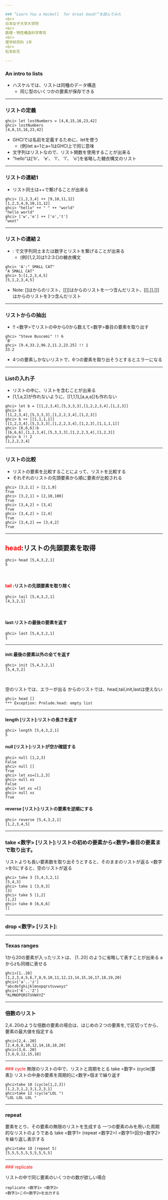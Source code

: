 ```yaml
---

### ”Learn You a Haskell  for Great Good!”を読んでみた
<br>
日本女子大学大学院
<br>
数理・物性構造科学専攻
<br>
理学研究科 1年
<br>
松本彩花

---
```

### An intro to lists
- ハスケルでは、リストは同種のデータ構造
  - 同じ型のいくつかの要素が保存できる

  
---
### リストの定義
```
ghci> let lostNumbers = [4,8,15,16,23,42]  
ghci> lostNumbers  
[4,8,15,16,23,42]  
```
- GHCIでは名前を定義するために、letを使う
  - (例)let a=1とa=1はGHCI上で同じ意味
- 文字列はリストなので、リスト関数を使用することが出来る
 - "hello"は['h'、 'e'、 'l'、 'l'、 'o']を省略した糖衣構文のリスト


---
### リストの連結1

- リスト同士は++で繋げることが出来る
```
ghci> [1,2,3,4] ++ [9,10,11,12]  
[1,2,3,4,9,10,11,12]  
ghci> "hello" ++ " " ++ "world"  
"hello world"  
ghci> ['w','o'] ++ ['o','t']  
"woot"  
```
---
### リストの連結２

- : で文字列同士または数字とリストを繋げることが出来る
  - (例)[1,2,3]は1:2:3:[]の糖衣構文
  
```
ghci> 'A':" SMALL CAT"  
"A SMALL CAT"  
ghci> 5:[1,2,3,4,5]  
[5,1,2,3,4,5]  
```

  - Note: []はからのリスト、[[]]はからのリストを一つ含んだリスト、[[],[],[]]はからのリストを3つ含んだリスト

---
### リストからの抽出

- !! <数字>でリストの中から0から数えて<数字>番目の要素を取り出す

```
ghci> "Steve Buscemi" !! 6  
'B'  
ghci> [9.4,33.2,96.2,11.2,23.25] !! 1  
33.2 
```
- 4つの要素しかないリストで、6つの要素を取り出そうとするとエラーになる

---
### Listの入れ子

- リストの中に、リストを含むことが出来る
- [1,1,a,2]が作れないように、[[1,1,1],[a,a,a]]も作れない

```
ghci> let b = [[1,2,3,4],[5,3,3,3],[1,2,2,3,4],[1,2,3]]  
ghci> b  
[[1,2,3,4],[5,3,3,3],[1,2,2,3,4],[1,2,3]]  
ghci> b ++ [[1,1,1,1]]  
[[1,2,3,4],[5,3,3,3],[1,2,2,3,4],[1,2,3],[1,1,1,1]]  
ghci> [6,6,6]:b  
[[6,6,6],[1,2,3,4],[5,3,3,3],[1,2,2,3,4],[1,2,3]]  
ghci> b !! 2  
[1,2,2,3,4] 
```

---
### リストの比較

- リストの要素を比較することによって、リストを比較する
- それぞれのリストの先頭要素から順に要素が比較される

```
ghci> [3,2,1] > [2,1,0]  
True  
ghci> [3,2,1] > [2,10,100]  
True  
ghci> [3,4,2] > [3,4]  
True  
ghci> [3,4,2] > [2,4]  
True  
ghci> [3,4,2] == [3,4,2]  
True  
```

---
<h2><span style="color: red; "> head</span>:リストの先頭要素を取得</h2>

```
ghci> head [5,4,3,2,1]  
5   
```
<br>

#### <span style="color: red; "> tail </span>:リストの先頭要素を取り除く

```
ghci> tail [5,4,3,2,1]  
[4,3,2,1]   
```
<br>

#### last:リストの最後の要素を返す

```
ghci> last [5,4,3,2,1]  
1   
```

---
#### init:最後の要素以外の全てを返す

```
ghci> init [5,4,3,2,1]  
[5,4,3,2] 

```
<br>

空のリストでは、エラーが出る
からのリストでは、head,tail,init,lastは使えない

```
ghci> head []  
*** Exception: Prelude.head: empty list 

```

---
#### length [リスト]:リストの長さを返す

```
ghci> length [5,4,3,2,1]  
5  

```

#### null [リスト]:リストが空か確認する


```
ghci> null [1,2,3]  
False  
ghci> null []  
True 
ghci> let xs=[1,2,3]
ghci> null xs
False
ghci> let xs =[]
ghci> null xs
True
```

#### reverse [リスト]:リストの要素を逆順にする

```
ghci> reverse [5,4,3,2,1]  
[1,2,3,4,5]  

```

---
### take <数字> [リスト]:リストの初めの要素から<数字>番目の要素まで取り出す。

リストよりも長い要素数を取り出そうとすると、そのままのリストが返る
<数字>を0にすると、空のリストが返る

```
ghci> take 3 [5,4,3,2,1]  
[5,4,3]  
ghci> take 1 [3,9,3]  
[3]  
ghci> take 5 [1,2]  
[1,2]  
ghci> take 0 [6,6,6]  
[]  
```

---
### drop <数字> [リスト]:

---
### Texas ranges

1から20の要素が入ったリストは、
[1..20]
のように省略して表すことが出来る
aからzも同様に表せる
```
ghci>[1..20]
[1,2,3,4,5,6,7,8,9,10,11,12,13,14,15,16,17,18,19,20]
ghci>['a'..'z']
"abcdefghijklmnopqrstuvwxyz"
ghci>['K'..'Z']
"KLMNOPQRSTUVWXYZ"

```
---
### 倍数のリスト

2,4..20のような倍数の要素の場合は、はじめの２つの要素を,で区切ってから、要素の最大値を指定する

```
ghci>[2,4..20]
[2,4,6,8,10,12,14,16,18,20]
ghci>[3,6..20]
[3,6,9,12,15,18]
```

---
<span style="color: red; "> ### cycle</span> 無限のリストの中で、リストと周期をとる
take <数字> (cycle[要素])
リストの中身の要素を周期的に<数字>個まで繰り返す

```
ghci>take 10 (cycle[1,2,3])
[1,2,3,1,2,3,1,2,3,1]
ghci>take 12 (cycle"LOL ")
"LOL LOL LOL "
```

---
### repeat

要素をとり、その要素の無限のリストを生成する
一つの要素のみを用いた周期的なリストのようである
 take <数字1> (repeat <数字2>)
<数字1>回分<数字2>を繰り返し表示する

```
ghci>take 10 (repeat 5)
[5,5,5,5,5,5,5,5,5,5]
```

---
<span style="color: red; "> ### replicate </span>

リストの中で同じ要素のいくつかの数が欲しい場合

```
replicate <数字1> <数字2> 
<数字1>この<数字2>を出力する
```





